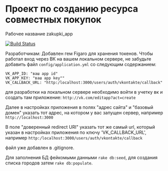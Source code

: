 # Проект по созданию ресурса совместных покупок

Рабочее название zakupki_app

[![Build Status](https://travis-ci.org/rails-up/zakupki.svg?branch=master)](https://travis-ci.org/rails-up/zakupki)

Разработчикам: Добавлен гем Figaro для хранения токенов. Чтобы работал вход через ВК на вашем локальном сервере, не забудьте добавить файл `config/application.yml` со следующим содержанием:

```
VK_APP_ID: "ваш app id"
VK_APP_KEY: "ваш app key""
VK_CALLBACK_URL: "http:/localhost:3000/users/auth/vkontakte/callback"
```

для разработки на локальном сервере необходимо войти в учетку вк и создать там приложение:
`http://vk.com/editapp?act=create`

Далее в настройках приложения в полях "адрес сайта" и "базовый домен" указать тот адрес, на котором у вас запущен сервер, например
`http://localhost:3000`

В поле "доверенный redirect URI" указать тот же самый url, который указан в настройках приложения по ключу 'VK_CALLBACK_URL', например
`http:/localhost:3000/users/auth/vkontakte/callback`

файл уже добавлен в .gitignore.

Для заполнения БД фейкомыми данными `rake db:seed`, для создания списка городов затем `rake db:populate`.
